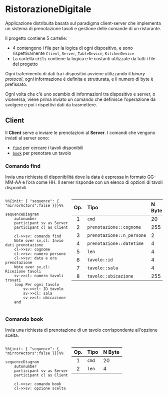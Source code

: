 <style>
	.grid {
		width: 100%;
		display: flex;
	}
</style>


# RistorazioneDigitale

Applicazione distribuita basata sul paradigma client-server che implementa un 
sistema di prenotazione tavoli e gestione delle comande di un ristorante.

Il progetto contiene 5 cartelle: 
- 4 contengono i file per la logica di ogni dispositivo, e sono rispettivamente `Client`, `Server`, `TableDevice`, `KitchenDevice`
- La cartella `utils` contiene la logica e le costanti utilizzate da tutti i file del progetto

Ogni traferimento di dati tra i dispositivi avviene utilizzando il _binary protocol_, ogni informazione è definita e strutturata, e il numero di byte è prefissato.

Ogni volta che c'è uno scambio di informazioni tra dispositivo e server, o viceversa, viene prima inviato un comando che definisce l'operazione da svolgere e poi i rispettivi dati da trasmettere.

## Client
Il **Client** serve a inviare le prenotazioni al **Server**.
I comandi che vengono inviati al server sono:
- [`find`](#comando-find) per cercare i tavoli disponibili
- [`book`](#comando-book) per prenotare un tavolo

### Comando find

Invia una richiesta di disponibilità dove la data è espressa in formato GG-MM-AA e l’ora come HH.
Il server risponde con un elenco di opzioni di tavoli disponibili.

<div class="grid">

```mermaid
%%{init: { "sequence": { "mirrorActors":false }}}%%

sequenceDiagram
	autonumber
	participant sv as Server
	participant cl as Client

	cl->>sv: comando find
	Note over sv,cl: Invio dati prenotazione
	cl->>sv: cognome
	cl->>sv: numero persone
	cl->>sv: data e ora prenotazione
	Note over sv,cl: Ricezione tavoli
	sv->>cl: numero tavoli trovati
	loop Per ogni tavolo
		sv->>cl: ID tavolo
		sv->>cl: sala
		sv->>cl: ubicazione
	end
```

| Op. | Tipo | N Byte |
|:---:|:-----|:-------|
| 1 | `cmd` | 20 |
| 2 | `prenotazione::cognome` | 255 |
| 3 | `prenotazione::n_persone` | 2 |
| 4 | `prenotazione::datetime` | 4 |
| 5 | `len` | 4 |
| 6 | `tavolo::id` | 4 |
| 7 | `tavolo::sala` | 4 |
| 8 | `tavolo::ubicazione` | 255 |

</div>

### Comando book

Invia una richiesta di prenotazione di un tavolo corrispondente all'opzione scelta.

<div class="grid">

```mermaid
%%{init: { "sequence": { "mirrorActors":false }}}%%

sequenceDiagram
	autonumber
	participant sv as Server
	participant cl as Client

	cl->>sv: comando book
	cl->>sv: opzione scelta
```

| Op. | Tipo | N Byte |
|:---:|:-----|:-------|
| 1 | `cmd` | 20 |
| 2 | `len` | 4 |

</div>